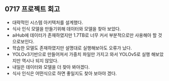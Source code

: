 ## 0717 프로젝트 회고  

 - 대략적인 시스템 아키텍처를 설계했다.  
 - 식사 인식 모델을 만들기위해 데이터와 모델을 찾아 보았다.
 - aiHub에 데이터가 존재하였지만 1.7TB로 너무 커서 부분적으로만 사용해아 할 것으로보인다.
 - 학습한 모델도 존재하였지만 설명대로 실행해보아도 오류가 났다.
 - YOLOv3기반으로 만들어져서 가중치 파일만 가지고 와서 YOLOv5로 실행 해보았지만 역시나 되지 않았다.
 - 내일은 데이터와 모델을 더 찾아 봐야겠다.
 - 식사 인식은 어떤식으로 하면 좋일지도 찾아 보아야 겠다.
